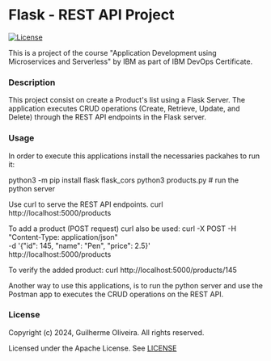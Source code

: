 # Flask - REST API Project

[![License](https://img.shields.io/badge/License-Apache-yellow.svg)](https://opensource.org/license/apache-2-0)

This is a project of the course "Application Development using Microservices and Serverless" by IBM as part of IBM DevOps Certificate.

### Description

This project consist on create a Product's list using a Flask Server. The application executes CRUD operations (Create, Retrieve, Update, and Delete) through the REST API endpoints in the Flask server.

### Usage

In order to execute this applications install the necessaries packahes to run it:

python3 -m pip install flask flask_cors
python3 products.py # run the python server 

Use curl to serve the REST API endpoints.
curl http://localhost:5000/products

To add a product (POST request) curl also be used:
curl -X POST -H "Content-Type: application/json" \
    -d '{"id": 145, "name": "Pen", "price": 2.5}' \
    http://localhost:5000/products

To verify the added product:
curl http://localhost:5000/products/145

Another way to use this applications, is to run the python server and use the Postman app to executes the CRUD operations on the REST API.

### License

Copyright (c) 2024, Guilherme Oliveira. All rights reserved.

Licensed under the Apache License. See [LICENSE](LICENSE)

